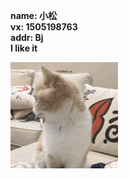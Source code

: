 **name: 小松** <br/>
**vx: 1505198763**<br/>
**addr: Bj**<br/>
**I like it**<br/>

![image](https://github.com/zsXIaoYI/MyNote/blob/master/img/cat.gif)